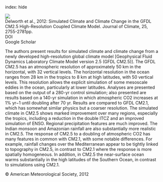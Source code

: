 index: hide

<div class="Citation">
    <div class="Citation-thumb CitationThumb-linked"  data-href="https://doi.org/10.1175/jcli-d-11-00316.1">
      <img src="https://static.claimspace.cloud/climate-study-static/refs/thumbs/9/Delworth_et_al_2012-thumb.png" />
    </div>

  <div class="Citation-body">
    <div class="Citation-text">Delworth et al., 2012: Simulated Climate and Climate Change in the GFDL CM2.5 High-Resolution Coupled Climate Model. <span class="Article-journal">Journal of Climate, </span><span class="Article-volume">25, </span>2755-2781pp.</div>
    <div class="Citation-links">
      <div class="CitationLink" data-href="https://doi.org/10.1175/jcli-d-11-00316.1">
        <div class="CitationLink-icon CitationLink-Doi"></div>
        <div class="CitationLink-text">DOI</div>
      </div>
      <div class="CitationLink" data-href="https://scholar.google.com/scholar?q=10.1175/jcli-d-11-00316.1">
        <div class="CitationLink-icon CitationLink-Scholar"></div>
        <div class="CitationLink-text">Google Scholar</div>
      </div>
    </div>
  </div>
</div>

The authors present results for simulated climate and climate change from a newly developed high-resolution global climate model [Geophysical Fluid Dynamics Laboratory Climate Model version 2.5 (GFDL CM2.5)]. The GFDL CM2.5 has an atmospheric resolution of approximately 50 km in the horizontal, with 32 vertical levels. The horizontal resolution in the ocean ranges from 28 km in the tropics to 8 km at high latitudes, with 50 vertical levels. This resolution allows the explicit simulation of some mesoscale eddies in the ocean, particularly at lower latitudes. Analyses are presented based on the output of a 280-yr control simulation; also presented are results based on a 140-yr simulation in which atmospheric CO2 increases at 1% yr−1 until doubling after 70 yr. Results are compared to GFDL CM2.1, which has somewhat similar physics but a coarser resolution. The simulated climate in CM2.5 shows marked improvement over many regions, especially the tropics, including a reduction in the double ITCZ and an improved simulation of ENSO. Regional precipitation features are much improved. The Indian monsoon and Amazonian rainfall are also substantially more realistic in CM2.5. The response of CM2.5 to a doubling of atmospheric CO2 has many features in common with CM2.1, with some notable differences. For example, rainfall changes over the Mediterranean appear to be tightly linked to topography in CM2.5, in contrast to CM2.1 where the response is more spatially homogeneous. In addition, in CM2.5 the near-surface ocean warms substantially in the high latitudes of the Southern Ocean, in contrast to simulations using CM2.1.

<div class="Citation-copy">
&copy; American Meteorological Society, 2012
</div>